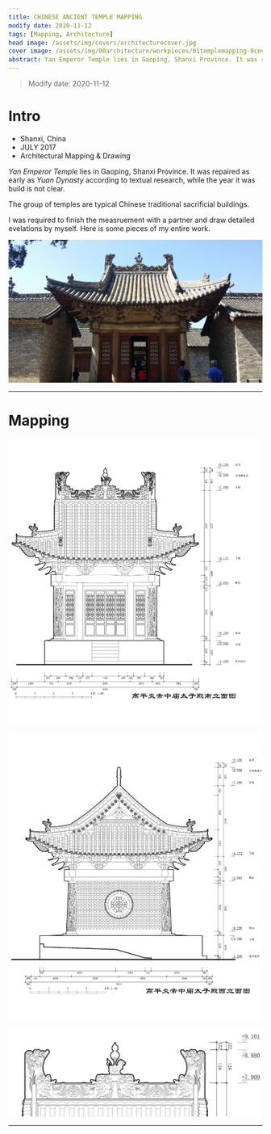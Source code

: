 ```yaml
---
title: CHINESE ANCIENT TEMPLE MAPPING
modify date: 2020-11-12
tags: [Mapping, Architecture]
head image: /assets/img/covers/architecturecover.jpg
cover image: /assets/img/00architecture/workpieces/01templemapping-0cover.jpg
abstract: Yan Emperor Temple lies in Gaoping, Shanxi Province. It was repaired as early as Yuan Dynasty according to textual research, while the year it was build is not clear.<br>The group of temples are typical Chinese traditional sacrificial buildings.<br>I was required to finish the measruement with a partner and draw detailed evelations by myself. Here is some pieces of my entire work.
---
```


> Modify date: 2020-11-12

# Intro

* Shanxi, China
* JULY 2017
* Architectural Mapping & Drawing

*Yan Emperor Temple* lies in Gaoping, Shanxi Province. It was repaired as early as *Yuan Dynasty* according to textual research, while the year it was build is not clear.

The group of temples are typical Chinese traditional sacrificial buildings.

I was required to finish the measruement with a partner and draw detailed evelations by myself. Here is some pieces of my entire work.

![01templemapping-4](../../../assets/img/00architecture/workpieces/01templemapping-4.jpg)

---

# Mapping

![01templemapping-1](../../../assets/img/00architecture/workpieces/01templemapping-1.jpg)

![01templemapping-2](../../../assets/img/00architecture/workpieces/01templemapping-2.jpg)

![01templemapping-3](../../../assets/img/00architecture/workpieces/01templemapping-3.jpg)

---
